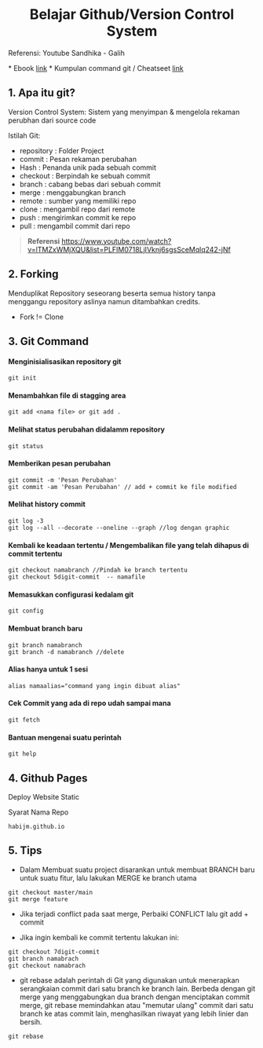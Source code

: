 
<h1 align="center">
  Belajar Github/Version Control System
</h1>


<p>
 Referensi: Youtube Sandhika - Galih
</p>
* Ebook <a target="_blank" href="https://git-scm.com/book/en/v2">link</a> 
* Kumpulan command git / Cheatseet <a target="_blank" href="https://cs.fyi/guide/git-cheatsheet">link</a> 



## 1. Apa itu git?

Version Control System: 
Sistem yang menyimpan & mengelola rekaman perubhan dari source code

Istilah Git:
* repository : Folder Project
* commit : Pesan rekaman perubahan
* Hash : Penanda unik pada sebuah commit
* checkout : Berpindah ke sebuah commit
* branch : cabang bebas dari sebuah commit
* merge : menggabungkan branch
* remote : sumber yang memiliki repo
* clone : mengambil repo dari remote
* push : mengirimkan commit ke repo
* pull : mengambil commit dari repo

> **Referensi**
> https://www.youtube.com/watch?v=lTMZxWMjXQU&list=PLFIM0718LjIVknj6sgsSceMqlq242-jNf

## 2. Forking

Menduplikat Repository seseorang beserta semua history tanpa menggangu repository aslinya namun ditambahkan credits.
- Fork != Clone

## 3. Git Command


<h4 font="bold" >Menginisialisasikan repository git</h4>

```
git init
```

<h4 font="bold">Menambahkan file di stagging area</h4>

```
git add <nama file> or git add .
```

<h4 font="bold">Melihat status perubahan didalamm repository</h4>

```
git status
```

<h4 font="bold">Memberikan pesan perubahan</h4>

```
git commit -m 'Pesan Perubahan'
git commit -am 'Pesan Perubahan' // add + commit ke file modified
```


<h4 font="bold">Melihat history commit</h4>

```
git log -3
git log --all --decorate --oneline --graph //log dengan graphic
```

<h4 font="bold">Kembali ke keadaan tertentu / Mengembalikan file yang telah dihapus di commit tertentu</h4>

```
git checkout namabranch //Pindah ke branch tertentu
git checkout 5digit-commit  -- namafile
```

<h4 font="bold">Memasukkan configurasi kedalam git</h4>

```
git config
```

<h4 font="bold">Membuat branch baru</h4>

```
git branch namabranch
git branch -d namabranch //delete
```

<h4 font="bold">Alias hanya untuk 1 sesi</h4>

```
alias namaalias="command yang ingin dibuat alias"
```

<h4 font="bold">Cek Commit yang ada di repo udah sampai mana</h4>

```
git fetch
```

<h4 font="bold">Bantuan mengenai suatu perintah</h4>

```
git help
```


## 4. Github Pages
Deploy Website Static

Syarat Nama Repo
```
habijm.github.io
```


## 5. Tips

- Dalam Membuat suatu project disarankan untuk membuat BRANCH baru untuk suatu fitur, lalu lakukan MERGE ke branch utama
```
git checkout master/main
git merge feature
```

- Jika terjadi conflict pada saat merge, Perbaiki CONFLICT lalu git add + commit

- Jika ingin kembali ke commit tertentu lakukan ini: 
```
git checkout 7digit-commit 
git branch namabrach
git checkout namabrach
```

- git rebase adalah perintah di Git yang digunakan untuk menerapkan serangkaian commit dari satu branch ke branch lain. Berbeda dengan git merge yang menggabungkan dua branch dengan menciptakan commit merge, git rebase memindahkan atau "memutar ulang" commit dari satu branch ke atas commit lain, menghasilkan riwayat yang lebih linier dan bersih.
```
git rebase
```



